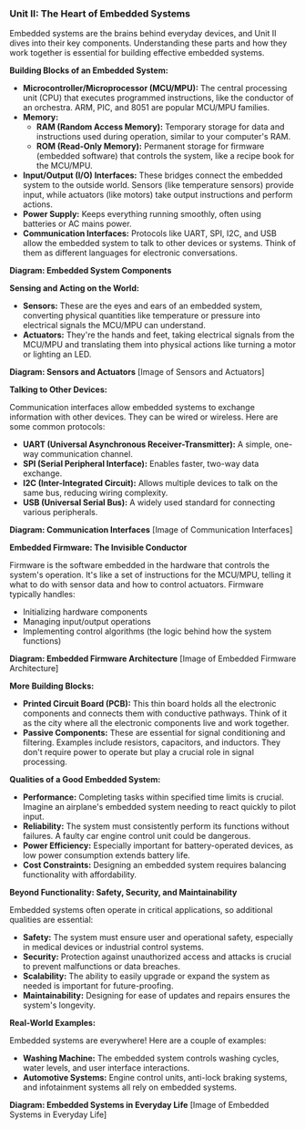### **Unit II: The Heart of Embedded Systems**

Embedded systems are the brains behind everyday devices, and Unit II dives into their key components. Understanding these parts and how they work together is essential for building effective embedded systems.

**Building Blocks of an Embedded System:**

* **Microcontroller/Microprocessor (MCU/MPU):** The central processing unit (CPU) that executes programmed instructions, like the conductor of an orchestra. ARM, PIC, and 8051 are popular MCU/MPU families.
* **Memory:**
    * **RAM (Random Access Memory):** Temporary storage for data and instructions used during operation, similar to your computer's RAM.
    * **ROM (Read-Only Memory):** Permanent storage for firmware (embedded software) that controls the system, like a recipe book for the MCU/MPU.
* **Input/Output (I/O) Interfaces:** These bridges connect the embedded system to the outside world. Sensors (like temperature sensors) provide input, while actuators (like motors) take output instructions and perform actions.
* **Power Supply:** Keeps everything running smoothly, often using batteries or AC mains power.
* **Communication Interfaces:** Protocols like UART, SPI, I2C, and USB allow the embedded system to talk to other devices or systems. Think of them as different languages for electronic conversations.

**Diagram: Embedded System Components**


**Sensing and Acting on the World:**

* **Sensors:** These are the eyes and ears of an embedded system, converting physical quantities like temperature or pressure into electrical signals the MCU/MPU can understand.
* **Actuators:** They're the hands and feet, taking electrical signals from the MCU/MPU and translating them into physical actions like turning a motor or lighting an LED.

**Diagram: Sensors and Actuators**
[Image of Sensors and Actuators]

**Talking to Other Devices:**

Communication interfaces allow embedded systems to exchange information with other devices. They can be wired or wireless. Here are some common protocols:

* **UART (Universal Asynchronous Receiver-Transmitter):** A simple, one-way communication channel.
* **SPI (Serial Peripheral Interface):** Enables faster, two-way data exchange.
* **I2C (Inter-Integrated Circuit):** Allows multiple devices to talk on the same bus, reducing wiring complexity.
* **USB (Universal Serial Bus):** A widely used standard for connecting various peripherals.

**Diagram: Communication Interfaces**
[Image of Communication Interfaces]

**Embedded Firmware: The Invisible Conductor**

Firmware is the software embedded in the hardware that controls the system's operation. It's like a set of instructions for the MCU/MPU, telling it what to do with sensor data and how to control actuators. Firmware typically handles:

*  Initializing hardware components
*  Managing input/output operations
*  Implementing control algorithms (the logic behind how the system functions)

**Diagram: Embedded Firmware Architecture**
[Image of Embedded Firmware Architecture]

**More Building Blocks:**

* **Printed Circuit Board (PCB):** This thin board holds all the electronic components and connects them with conductive pathways. Think of it as the city where all the electronic components live and work together.
* **Passive Components:** These are essential for signal conditioning and filtering. Examples include resistors, capacitors, and inductors. They don't require power to operate but play a crucial role in signal processing.

**Qualities of a Good Embedded System:**

* **Performance:** Completing tasks within specified time limits is crucial. Imagine an airplane's embedded system needing to react quickly to pilot input.
* **Reliability:** The system must consistently perform its functions without failures. A faulty car engine control unit could be dangerous.
* **Power Efficiency:** Especially important for battery-operated devices, as low power consumption extends battery life.
* **Cost Constraints:** Designing an embedded system requires balancing functionality with affordability.

**Beyond Functionality: Safety, Security, and Maintainability**

Embedded systems often operate in critical applications, so additional qualities are essential:

* **Safety:** The system must ensure user and operational safety, especially in medical devices or industrial control systems.
* **Security:** Protection against unauthorized access and attacks is crucial to prevent malfunctions or data breaches.
* **Scalability:** The ability to easily upgrade or expand the system as needed is important for future-proofing.
* **Maintainability:** Designing for ease of updates and repairs ensures the system's longevity.

**Real-World Examples:**

Embedded systems are everywhere! Here are a couple of examples:

* **Washing Machine:** The embedded system controls washing cycles, water levels, and user interface interactions.
* **Automotive Systems:** Engine control units, anti-lock braking systems, and infotainment systems all rely on embedded systems.

**Diagram: Embedded Systems in Everyday Life**
[Image of Embedded Systems in Everyday Life]

